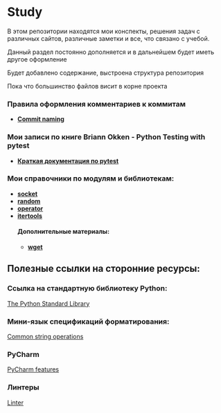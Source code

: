 # Study

В этом репозитории находятся мои конспекты, решения
задач с различных сайтов, различные заметки и все, что 
связано с учебой.

Данный раздел постоянно дополняется и в дальнейшем
будет иметь другое оформление

Будет добавлено содержание, выстроена структура репозитория

Пока что большинство файлов висит в корне проекта
### Правила оформления комментариев к коммитам
* __[Commit naming](other/commit_naming.md)__

### Мои записи по книге Briann Okken - Python Testing with pytest
* __[Краткая документация по pytest](librarys_modules/pytest_/README.md)__

### Мои справочники по модулям и библиотекам:
* __[socket](librarys_modules/socket_/README.md)__
* __[random](librarys_modules/random_/README.md)__
* __[operator](librarys_modules/operator_/README.md)__
* __[itertools](librarys_modules/itertools_/README.md)__
    #### Дополнительные материалы:
  * __[wget](other/wget.md)__
## Полезные ссылки на сторонние ресурсы:

### Ссылка на стандартную библиотеку Python:
[The Python Standard Library](https://docs.python.org/3/library/index.html)

### Мини-язык спецификаций форматирования:
[Common string operations](https://docs.python.org/3/library/string.html#formatspec)

### PyCharm
[PyCharm features](https://www.jetbrains.com/ru-ru/pycharm/features/coding_assistance.html)

### Линтеры
[Linter](https://habr.com/ru/company/oleg-bunin/blog/433480/)



